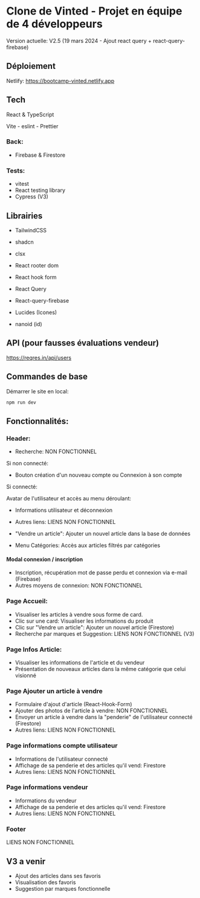 # Clone de Vinted - Projet en équipe de 4 développeurs
Version actuelle: V2.5 (19 mars 2024 - Ajout react query + react-query-firebase)

## Déploiement
Netlify: https://bootcamp-vinted.netlify.app

## Tech
React & TypeScript

Vite - eslint - Prettier

### Back:
- Firebase & Firestore

### Tests:
- vitest
- React testing library
- Cypress (V3)

## Librairies
- TailwindCSS
- shadcn
- clsx

- React rooter dom
- React hook form
- React Query
- React-query-firebase
- Lucides (Icones)
- nanoid (id)

## API (pour fausses évaluations vendeur)
https://reqres.in/api/users

## Commandes de base
Démarrer le site en local:
```bash
npm run dev
```

## Fonctionnalités:
### Header:
- Recherche: NON FONCTIONNEL

Si non connecté:
- Bouton création d'un nouveau compte ou Connexion à son compte

Si connecté:

Avatar de l'utilisateur et accès au menu déroulant:
- Informations utilisateur et déconnexion
- Autres liens: LIENS NON FONCTIONNEL

- "Vendre un article": Ajouter un nouvel article dans la base de données
- Menu Catégories: Accès aux articles filtrés par catégories

#### Modal connexion / inscription
- Inscription, récupération mot de passe perdu et connexion via e-mail (Firebase)
- Autres moyens de connexion: NON FONCTIONNEL

### Page Accueil:
- Visualiser les articles à vendre sous forme de card.
- Clic sur une card: Visualiser les informations du produit
- Clic sur "Vendre un article": Ajouter un nouvel article (Firestore)
- Recherche par marques et Suggestion: LIENS NON FONCTIONNEL (V3)

### Page Infos Article:
- Visualiser les informations de l'article et du vendeur
- Présentation de nouveaux articles dans la même catégorie que celui visionné

### Page Ajouter un article à vendre
- Formulaire d'ajout d'article (React-Hook-Form)
- Ajouter des photos de l'article à vendre: NON FONCTIONNEL 
- Envoyer un article à vendre dans la "penderie" de l'utilisateur connecté (Firestore)
- Autres liens: LIENS NON FONCTIONNEL

### Page informations compte utilisateur
- Informations de l'utilisateur connecté
- Affichage de sa penderie et des articles qu'il vend: Firestore
- Autres liens: LIENS NON FONCTIONNEL

### Page informations vendeur
- Informations du vendeur
- Affichage de sa penderie et des articles qu'il vend: Firestore
- Autres liens: LIENS NON FONCTIONNEL

### Footer
LIENS NON FONCTIONNEL

## V3 a venir
- Ajout des articles dans ses favoris
- Visualisation des favoris
- Suggestion par marques fonctionnelle